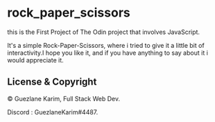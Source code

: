 # rock_paper_scissors

this is the First Project of The Odin project that involves JavaScript.

It's a simple Rock-Paper-Scissors, where i tried to give it a little bit of interactivity.I hope you like it, and if you have anything to say about it i would appreciate it.

## License & Copyright

© Guezlane Karim, Full Stack Web Dev.

Discord : GuezlaneKarim#4487.
